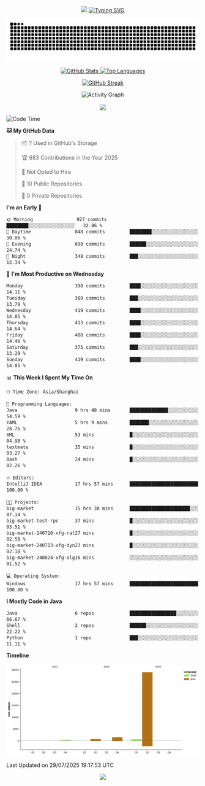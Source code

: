 <!-- -->

<p align="center">
<img src="https://capsule-render.vercel.app/api?type=waving&color=timeGradient&height=300&&section=header&text=HI%20THEME!&fontSize=90&fontAlign=50&fontAlignY=30&desc=I%20am%20AlfonsoKevin!&descAlign=50&descSize=30&descAlignY=60&animation=twinkling" />
    <a align="center" href="https://www.kaijavademo.top/"><img src="https://readme-typing-svg.demolab.com?font=Fira+Code&center=true&pause=1000&width=435&lines=Welcome+to+my+GitHub+profile+page!;%E6%AC%A2%E8%BF%8E%E6%9D%A5%E5%88%B0%E6%88%91%E7%9A%84GitHub%E4%B8%BB%E9%A1%B5%EF%BC%81" alt="Typing SVG" height=200 /> </a>
</p>
 <p align="center"><img src="https://raw.githubusercontent.com/AlfonsoKevin/AlfonsoKevin/output/github-contribution-grid-snake.svg"></p>

</p>


<p align="center" >
  <a href="https://github.com/AlfonsoKevin">  
    <img src="https://github-readme-stats.vercel.app/api/?username=AlfonsoKevin&layout=compact&border_radius=20" width="400"  alt="GitHub Stats" />
  </a>
  <a href="https://www.kaijavademo.top/">
    <img src="https://github-readme-stats.vercel.app/api/top-langs/?username=AlfonsoKevin&layout=compact&border_radius=20" width=400 alt="Top Languages"/>
  </a>
</p>


<p align="center">
    <a href="https://github.com/AlfonsoKevin">
    <img src="https://streak-stats.demolab.com?user=AlfonsoKevin&theme=transparent&hide_border=false%C2%A0%C2%A0%E5%81%87&short_numbers=false%C2%A0%C2%A0%E5%81%87&card_width=595&card_height=234" height="400"  alt="GitHub Streak" />
    </a>
</p>



<p align="center">
    <img width="800" src="https://github-readme-activity-graph.vercel.app/graph?username=AlfonsoKevin&theme=github-compact&hide_border=true&area=true&from=2024-06-01&to=2024-12-31&grid=false&custom_title=Activity%20Graph" alt="Activity Graph" title="Activity Graph" />
</p> 




<p align="center">
	<img align="center" src="https://skillicons.dev/icons?i=idea,java,mysql,redis,spring,rocket,html,css,js,react,linux,py,c,clion,docker,md,stackoverflow&theme=light" />    
</p>


<!--START_SECTION:waka-->
![Code Time](http://img.shields.io/badge/Code%20Time-192%20hrs%202%20mins-blue)

**🐱 My GitHub Data** 

> 📦 ? Used in GitHub's Storage 
 > 
> 🏆 683 Contributions in the Year 2025
 > 
> 🚫 Not Opted to Hire
 > 
> 📜 10 Public Repositories 
 > 
> 🔑 0 Private Repositories 
 > 
**I'm an Early 🐤** 

```text
🌞 Morning                927 commits         ████████░░░░░░░░░░░░░░░░░   32.86 % 
🌆 Daytime                848 commits         ████████░░░░░░░░░░░░░░░░░   30.06 % 
🌃 Evening                698 commits         ██████░░░░░░░░░░░░░░░░░░░   24.74 % 
🌙 Night                  348 commits         ███░░░░░░░░░░░░░░░░░░░░░░   12.34 % 
```
📅 **I'm Most Productive on Wednesday** 

```text
Monday                   398 commits         ████░░░░░░░░░░░░░░░░░░░░░   14.11 % 
Tuesday                  389 commits         ███░░░░░░░░░░░░░░░░░░░░░░   13.79 % 
Wednesday                419 commits         ████░░░░░░░░░░░░░░░░░░░░░   14.85 % 
Thursday                 413 commits         ████░░░░░░░░░░░░░░░░░░░░░   14.64 % 
Friday                   408 commits         ████░░░░░░░░░░░░░░░░░░░░░   14.46 % 
Saturday                 375 commits         ███░░░░░░░░░░░░░░░░░░░░░░   13.29 % 
Sunday                   419 commits         ████░░░░░░░░░░░░░░░░░░░░░   14.85 % 
```


📊 **This Week I Spent My Time On** 

```text
🕑︎ Time Zone: Asia/Shanghai

💬 Programming Languages: 
Java                     9 hrs 48 mins       ██████████████░░░░░░░░░░░   54.59 % 
YAML                     5 hrs 9 mins        ███████░░░░░░░░░░░░░░░░░░   28.75 % 
XML                      53 mins             █░░░░░░░░░░░░░░░░░░░░░░░░   04.98 % 
textmate                 35 mins             █░░░░░░░░░░░░░░░░░░░░░░░░   03.27 % 
Bash                     24 mins             █░░░░░░░░░░░░░░░░░░░░░░░░   02.26 % 

🔥 Editors: 
IntelliJ IDEA            17 hrs 57 mins      █████████████████████████   100.00 % 

🐱‍💻 Projects: 
big-market               15 hrs 38 mins      ██████████████████████░░░   87.14 % 
big-market-test-rpc      37 mins             █░░░░░░░░░░░░░░░░░░░░░░░░   03.51 % 
big-market-240720-xfg-rat27 mins             █░░░░░░░░░░░░░░░░░░░░░░░░   02.58 % 
big-market-240713-xfg-dyn23 mins             █░░░░░░░░░░░░░░░░░░░░░░░░   02.18 % 
big-market-240824-xfg-alg16 mins             ░░░░░░░░░░░░░░░░░░░░░░░░░   01.52 % 

💻 Operating System: 
Windows                  17 hrs 57 mins      █████████████████████████   100.00 % 
```

**I Mostly Code in Java** 

```text
Java                     6 repos             █████████████████░░░░░░░░   66.67 % 
Shell                    2 repos             ██████░░░░░░░░░░░░░░░░░░░   22.22 % 
Python                   1 repo              ███░░░░░░░░░░░░░░░░░░░░░░   11.11 % 
```



**Timeline**

![Lines of Code chart](https://raw.githubusercontent.com/AlfonsoKevin/AlfonsoKevin/main/assets/bar_graph.png)


 Last Updated on 29/07/2025 19:17:53 UTC
<!--END_SECTION:waka-->

<p align="center">
    <a href="https://github.com/AlfonsoKevin"></a><img src="https://img.shields.io/badge/GitHub-grey?logo=github" />
</p>
